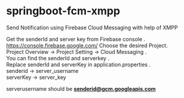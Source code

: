 # springboot-fcm-xmpp
Send Notification using Firebase Cloud Messaging with help of XMPP

Get the senderId and server key from Firebase console .               
https://console.firebase.google.com/
Choose the desired Project.                                                                           
Project Overview -> Project Setting -> Cloud Messaging .                                                                                 
You can find the senderId and serverkey .                                                    
Replace senderId and serverKey in application.properties .                                     
senderid -> server_username                                  
serverKey -> server_key                                      

serverusername should be <b>senderid@gcm.googleapis.com</b>

